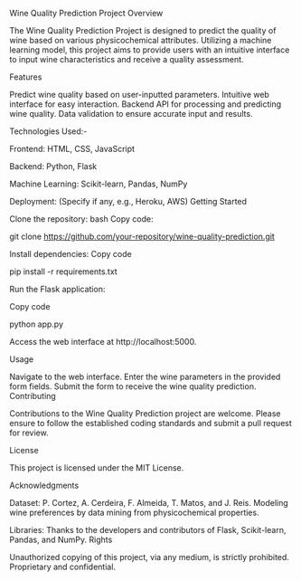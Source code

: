 Wine Quality Prediction Project
Overview

The Wine Quality Prediction Project is designed to predict the quality of wine based on various physicochemical attributes. Utilizing a machine learning model, 
this project aims to provide users with an intuitive interface to input wine characteristics and receive a quality assessment.

Features

Predict wine quality based on user-inputted parameters.
Intuitive web interface for easy interaction.
Backend API for processing and predicting wine quality.
Data validation to ensure accurate input and results.

Technologies Used:-

Frontend: HTML, CSS, JavaScript

Backend: Python, Flask

Machine Learning: Scikit-learn, Pandas, NumPy

Deployment: (Specify if any, e.g., Heroku, AWS)
Getting Started


Clone the repository:
bash
Copy code:

git clone https://github.com/your-repository/wine-quality-prediction.git

Install dependencies:
Copy code

pip install -r requirements.txt

Run the Flask application:   

Copy code

python app.py    

Access the web interface at http://localhost:5000.


Usage

Navigate to the web interface.
Enter the wine parameters in the provided form fields.
Submit the form to receive the wine quality prediction.
Contributing

Contributions to the Wine Quality Prediction project are welcome. Please ensure to follow the established coding standards and submit a pull request for review.

License

This project is licensed under the MIT License.


Acknowledgments

Dataset: P. Cortez, A. Cerdeira, F. Almeida, T. Matos, and J. Reis. Modeling wine preferences by data mining from physicochemical properties.

Libraries: Thanks to the developers and contributors of Flask, Scikit-learn, Pandas, and NumPy.
Rights



Unauthorized copying of this project, via any medium, is strictly prohibited. Proprietary and confidential.
